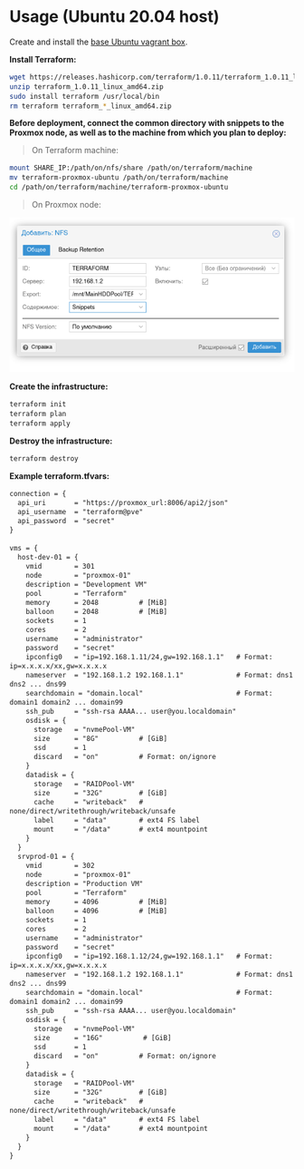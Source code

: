 # Usage (Ubuntu 20.04 host)

Create and install the [base Ubuntu vagrant box](https://github.com/msdnna/ubuntu-vagrant).

**Install Terraform:**

```bash
wget https://releases.hashicorp.com/terraform/1.0.11/terraform_1.0.11_linux_amd64.zip
unzip terraform_1.0.11_linux_amd64.zip
sudo install terraform /usr/local/bin
rm terraform terraform_*_linux_amd64.zip
```

**Before deployment, connect the common directory with snippets to the Proxmox node, as well as to the machine from which you plan to deploy:**

>On Terraform machine:

```bash
mount SHARE_IP:/path/on/nfs/share /path/on/terraform/machine
mv terraform-proxmox-ubuntu /path/on/terraform/machine
cd /path/on/terraform/machine/terraform-proxmox-ubuntu
```

>On Proxmox node:

![alt text](https://github.com/msdnna/terraform-proxmox-ubuntu/blob/master/add_terraform_storage.png?raw=true)

**Create the infrastructure:**

```bash
terraform init
terraform plan
terraform apply
```

**Destroy the infrastructure:**

```bash
terraform destroy
```

**Example terraform.tfvars:**

```
connection = {
  api_uri       = "https://proxmox_url:8006/api2/json"
  api_username  = "terraform@pve"
  api_password  = "secret"
}

vms = {
  host-dev-01 = {
    vmid        = 301
    node        = "proxmox-01"
    description = "Development VM"
    pool        = "Terraform"
    memory      = 2048          # [MiB]
    balloon     = 2048          # [MiB]
    sockets     = 1
    cores       = 2
    username    = "administrator"
    password    = "secret"
    ipconfig0   = "ip=192.168.1.11/24,gw=192.168.1.1"   # Format: ip=x.x.x.x/xx,gw=x.x.x.x
    nameserver  = "192.168.1.2 192.168.1.1"             # Format: dns1 dns2 ... dns99
    searchdomain = "domain.local"                       # Format: domain1 domain2 ... domain99
    ssh_pub     = "ssh-rsa AAAA... user@you.localdomain"
    osdisk = {
      storage   = "nvmePool-VM"
      size      = "8G"          # [GiB]
      ssd       = 1
      discard   = "on"          # Format: on/ignore
    }
    datadisk = {
      storage   = "RAIDPool-VM"
      size      = "32G"         # [GiB]
      cache     = "writeback"   # none/direct/writethrough/writeback/unsafe
      label     = "data"        # ext4 FS label
      mount     = "/data"       # ext4 mountpoint
    }
  }
  srvprod-01 = {
    vmid        = 302
    node        = "proxmox-01"
    description = "Production VM"
    pool        = "Terraform"
    memory      = 4096          # [MiB]
    balloon     = 4096          # [MiB]
    sockets     = 1
    cores       = 2
    username    = "administrator"
    password    = "secret"
    ipconfig0   = "ip=192.168.1.12/24,gw=192.168.1.1"   # Format: ip=x.x.x.x/xx,gw=x.x.x.x
    nameserver  = "192.168.1.2 192.168.1.1"             # Format: dns1 dns2 ... dns99
    searchdomain = "domain.local"                       # Format: domain1 domain2 ... domain99
    ssh_pub     = "ssh-rsa AAAA... user@you.localdomain"
    osdisk = {
      storage   = "nvmePool-VM"
      size      = "16G"          # [GiB]
      ssd       = 1
      discard   = "on"          # Format: on/ignore
    }
    datadisk = {
      storage   = "RAIDPool-VM"
      size      = "32G"         # [GiB]
      cache     = "writeback"   # none/direct/writethrough/writeback/unsafe
      label     = "data"        # ext4 FS label
      mount     = "/data"       # ext4 mountpoint
    }
  }
}
```
